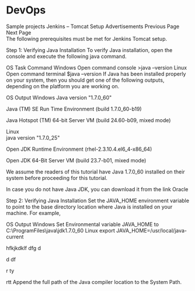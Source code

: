 # DevOps
Sample projects
Jenkins – Tomcat Setup
Advertisements
 Previous Page Next Page  
The following prerequisites must be met for Jenkins Tomcat setup.

Step 1: Verifying Java Installation
To verify Java installation, open the console and execute the following java command.

OS	Task	Command
Windows	Open command console	\>java –version
Linux	Open command terminal	$java –version
If Java has been installed properly on your system, then you should get one of the following outputs, depending on the platform you are working on.

OS	Output
Windows	
Java version "1.7.0_60"

Java (TM) SE Run Time Environment (build 1.7.0_60-b19)

Java Hotspot (TM) 64-bit Server VM (build 24.60-b09, mixed mode)

Linux	
java version "1.7.0_25"

Open JDK Runtime Environment (rhel-2.3.10.4.el6_4-x86_64)

Open JDK 64-Bit Server VM (build 23.7-b01, mixed mode)

We assume the readers of this tutorial have Java 1.7.0_60 installed on their system before proceeding for this tutorial.

In case you do not have Java JDK, you can download it from the link Oracle

Step 2: Verifying Java Installation
Set the JAVA_HOME environment variable to point to the base directory location where Java is installed on your machine. For example,

OS	Output
Windows	Set Environmental variable JAVA_HOME to C:\ProgramFiles\java\jdk1.7.0_60
Linux	export JAVA_HOME=/usr/local/java-current


hfkjkdklf
dfg
d

d
df


r
ty

rtt
Append the full path of the Java compiler location to the System Path.
